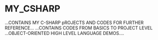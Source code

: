 # MY_CSHARP

...CONTAINS MY C-SHARP pROJECTS AND CODES FOR FURTHER REFERENCE...
...CONTAINS CODES FROM BASICS TO PROJECT LEVEL
...OBJECT-ORIENTED HIGH LEVEL LANGUAGE DEMOS....
